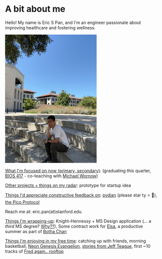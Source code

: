 # A bit about me

Hello! My name is Eric S Pan, and I'm an engineer passionate about improving healthcare and fostering wellness.

<img src="/images/Me@FavThinkingSpot.jpeg" title="Me, sitting at my favorite thinking spot. Photo by mom! Stanford CA, circa Summer 2024" alt="Me, sitting at my favorite thinking spot. Photo by mom! Stanford CA, circa Summer 2024" height="420rem" width="300rem"></img>

<u>What I'm focused on now (primary, secondary)</u>: (graduating this quarter, [BIOS 417](https://explorecourses.stanford.edu/m_search?filter-coursestatus-Active=on&page=0&catalog=&q=BIOS+417) - co-teaching with [Michael Wornow](https://michaelwornow.net/))

<u>Other projects + things on my radar</u>: prototype for startup idea

<u>Things I'd appreciate constructive feedback on</u>: [pydian](https://github.com/ericpan64/pydian) (please star ty ⭐️ 🙏), [the Pico Protocol](https://docs.google.com/presentation/d/1Nh9rKV58ZrMPNwecg8crO_W56ZOySID3/edit?usp=sharing&ouid=108978819231638632466&rtpof=true&sd=true)

Reach me at: eric.pan(at)stanford.edu

<u>Things I'm wrapping-up</u>:  Knight-Hennessy + MS Design application (... a _third_ MS degree? [Why??](https://docs.google.com/document/d/1-ACvr9I7h-3Wz7wTYS6umBiV5F5ANmxGdse3XeTSmls/edit?usp=drive_link)), Some contract work for [Elsa](https://www.elsafertility.com/), a productive summer as part of [Botha Chan](https://www.gsb.stanford.edu/experience/learning/entrepreneurship/beyond-classroom/botha-chan-innovation/awardees)

<u>Things I'm enjoying in my free time</u>: catching up with friends, morning basketball, [Neon Genesis Evangelion](https://en.wikipedia.org/wiki/Neon_Genesis_Evangelion), [stories from Jeff Teague](https://youtube.com/shorts/sD7kPv_OkbI?si=aIIHibpLz6SZVaJ1), first ~10 tracks of [Fred again.. rooftop](https://youtu.be/6MAzUT1YhWE?si=mhQFwoDb0zhRtyJn)
